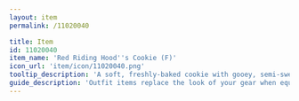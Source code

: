 ```yaml
---
layout: item
permalink: /11020040

title: Item
id: 11020040
item_name: 'Red Riding Hood''s Cookie (F)'
icon_url: 'item/icon/11020040.png'
tooltip_description: 'A soft, freshly-baked cookie with gooey, semi-sweet chocolate chips.'
guide_description: 'Outfit items replace the look of your gear when equipped.'
---
```

